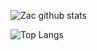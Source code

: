 ![Zac github stats](https://github-readme-stats.vercel.app/api?username=7a6163&show_icons=true&theme=onedark)

![Top Langs](https://github-readme-stats.vercel.app/api/top-langs/?username=7a6163&layout=compact)


